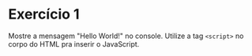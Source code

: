 # Exercício 1

Mostre a mensagem "Hello World!" no console. Utilize a tag `<script>` no corpo do HTML pra inserir o JavaScript.

